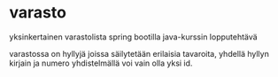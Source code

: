 # varasto
yksinkertainen varastolista spring bootilla
java-kurssin lopputehtävä

varastossa on hyllyjä joissa säilytetään erilaisia tavaroita, yhdellä hyllyn kirjain ja numero yhdistelmällä voi vain olla yksi id.

